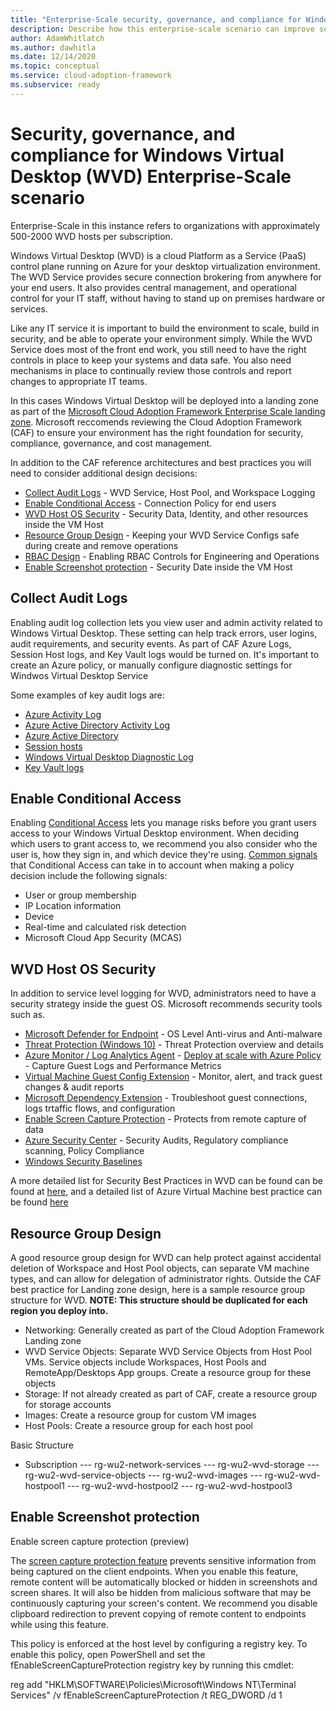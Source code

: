 ```yaml
---
title: "Enterprise-Scale security, governance, and compliance for Windows Virtual Desktop"
description: Describe how this enterprise-scale scenario can improve security, governance, and compliance of <Insert Scenario Name>
author: AdamWhitlatch
ms.author: dawhitla
ms.date: 12/14/2020
ms.topic: conceptual
ms.service: cloud-adoption-framework
ms.subservice: ready
---
```

 


# Security, governance, and compliance for Windows Virtual Desktop (WVD) Enterprise-Scale scenario

  

Enterprise-Scale in this instance refers to organizations with approximately 500-2000 WVD hosts per subscription.

  

Windows Virtual Desktop (WVD) is a cloud Platform as a Service (PaaS) control plane running on Azure for your desktop virtualization environment. The WVD Service provides secure connection brokering from anywhere for your end users. It also provides central management, and operational control for your IT staff, without having to stand up on premises hardware or services.

  

Like any IT service it is important to build the environment to scale, build in security, and be able to operate your environment simply. While the WVD Service does most of the front end work, you still need to have the right controls in place to keep your systems and data safe. You also need mechanisms in place to continually review those controls and report changes to appropriate IT teams.

  

In this cases Windows Virtual Desktop will be deployed into a landing zone as part of the [Microsoft Cloud Adoption Framework Enterprise Scale landing zone](https://docs.microsoft.com/en-us/azure/cloud-adoption-framework/overview). Microsoft reccomends reviewing the Cloud Adoption Framework (CAF) to ensure your environment has the right foundation for security, compliance, governance, and cost management.

  

In addition to the CAF reference architectures and best practices you will need to consider additional design decisions:

  

- [Collect Audit Logs](#collect-audit-logs) - WVD Service, Host Pool, and Workspace Logging
- [Enable Conditional Access](#enable-conditional-access) - Connection Policy for end users
- [WVD Host OS Security](#wvd-host-os-security) - Security Data, Identity, and other resources inside the VM Host
- [Resource Group Design](#resource-group-design) - Keeping your WVD Service Configs safe during create and remove operations
- [RBAC Design](#rbac-design) - Enabling RBAC Controls for Engineering and Operations
- [Enable Screenshot protection](#enable-screenshot-protection) - Security Date inside the VM Host



## **Collect Audit Logs**

  

Enabling audit log collection lets you view user and admin activity related to Windows Virtual Desktop. These setting can help track errors, user logins, audit requirements, and security events. As part of CAF Azure Logs, Session Host logs, and Key Vault logs would be turned on. It's important to create an Azure policy, or manually configure diagnostic settings for Windwos Virtual Desktop Service

  

Some examples of key audit logs are:

  

-  [Azure Activity Log](https://docs.microsoft.com/en-us/azure/azure-monitor/platform/activity-log)
-  [Azure Active Directory Activity Log](https://docs.microsoft.com/en-us/azure/active-directory/reports-monitoring/concept-activity-logs-azure-monitor)
-  [Azure Active Directory](https://docs.microsoft.com/en-us/azure/active-directory/fundamentals/active-directory-whatis)
-  [Session hosts](https://docs.microsoft.com/en-us/azure/azure-monitor/platform/agent-windows)
-  [Windows Virtual Desktop Diagnostic Log](https://docs.microsoft.com/en-us/azure/virtual-desktop/diagnostics-log-analytics)
-  [Key Vault logs](https://docs.microsoft.com/en-us/azure/key-vault/general/logging)

  
  
  

## **Enable Conditional Access**

  

Enabling [Conditional Access](https://docs.microsoft.com/en-us/azure/active-directory/conditional-access/overview) lets you manage risks before you grant users access to your Windows Virtual Desktop environment. When deciding which users to grant access to, we recommend you also consider who the user is, how they sign in, and which device they're using. [Common signals](https://docs.microsoft.com/en-us/azure/active-directory/conditional-access/overview#common-signals) that Conditional Access can take in to account when making a policy decision include the following signals:

  

- User or group membership
- IP Location information
- Device
- Real-time and calculated risk detection
- Microsoft Cloud App Security (MCAS)

  

## **WVD Host OS Security**

In addition to service level logging for WVD, administrators need to have a security strategy inside the guest OS. Microsoft recommends security tools such as.  

- [Microsoft Defender for Endpoint](https://docs.microsoft.com/en-us/windows/security/threat-protection/microsoft-defender-antivirus/deployment-vdi-microsoft-defender-antivirus) - OS Level Anti-virus and Anti-malware
- [Threat Protection (Windows 10)](https://docs.microsoft.com/en-us/windows/security/threat-protection/) - Threat Protection overview and details
- [Azure Monitor  / Log Analytics Agent](https://docs.microsoft.com/en-us/azure/azure-monitor/deploy)   - [Deploy at scale with Azure Policy](https://docs.microsoft.com/en-us/azure/azure-monitor/deploy-scale) - Capture Guest Logs and Performance Metrics
- [Virtual Machine Guest Config Extension](https://docs.microsoft.com/en-us/azure/governance/policy/concepts/guest-configuration#enable-guest-configuration) - Monitor, alert, and track guest changes & audit reports
- [Microsoft Dependency Extension](https://docs.microsoft.com/en-us/azure/virtual-machines/extensions/agent-dependency-windows) - Troubleshoot guest connections, logs trtaffic flows, and configuration
- [Enable Screen Capture Protection](https://docs.microsoft.com/en-us/azure/virtual-desktop/security-guide#:~:text=Azure%20security%20best%20practices.%20Windows%20Virtual%20Desktop%20is,Virtual%20Desktop%20fits%20into%20your%20larger%20Azure%20ecosystem) - Protects from remote capture of data
- [Azure Security Center](https://docs.microsoft.com/en-us/azure/security-center/security-center-services?tabs=features-windows) - Security Audits, Regulatory compliance scanning, Policy Compliance
- [Windows Security Baselines](https://docs.microsoft.com/en-us/windows/security/threat-protection/windows-security-baselines)


A more detailed list for Security Best Practices in WVD can be found can be found at [here](https://docs.microsoft.com/en-us/azure/virtual-desktop/security-guide#session-host-security-best-practices), and a detailed list of Azure Virtual Machine best practice can be found [here](https://docs.microsoft.com/en-us/azure/virtual-machines/security-recommendations)



## **Resource Group Design**

A good resource group design for WVD can help protect against accidental deletion of Workspace and Host Pool objects, can separate VM machine types, and can allow for delegation of administrator rights. Outside the CAF best practice for Landing zone design, here is a sample resource group structure for WVD.   **NOTE:  This structure should be duplicated for each region you deploy into.**

- Networking:  Generally created as part of the Cloud Adoption Framework Landing zone
- WVD Service Objects:  Separate WVD Service Objects from Host Pool VMs.  Service objects include Workspaces, Host Pools and RemoteApp/Desktops App groups. Create a resource group for these objects
- Storage:  If not already created as part of CAF, create a resource group for storage accounts
- Images:  Create a resource group for custom VM images
- Host Pools:  Create a resource group for each host pool

Basic Structure
- Subscription
--- rg-wu2-network-services
--- rg-wu2-wvd-storage
--- rg-wu2-wvd-service-objects
--- rg-wu2-wvd-images
--- rg-wu2-wvd-hostpool1
--- rg-wu2-wvd-hostpool2
--- rg-wu2-wvd-hostpool3
 

## **Enable Screenshot protection**


Enable screen capture protection (preview)

The [screen capture protection feature](https://docs.microsoft.com/en-us/azure/virtual-desktop/security-guide#session-host-security-best-practices) prevents sensitive information from being captured on the client endpoints. When you enable this feature, remote content will be automatically blocked or hidden in screenshots and screen shares. It will also be hidden from malicious software that may be continuously capturing your screen's content. We recommend you disable clipboard redirection to prevent copying of remote content to endpoints while using this feature.

  

This policy is enforced at the host level by configuring a registry key. To enable this policy, open PowerShell and set the fEnableScreenCaptureProtection registry key by running this cmdlet:

  

reg add "HKLM\SOFTWARE\Policies\Microsoft\Windows NT\Terminal Services" /v fEnableScreenCaptureProtection /t REG_DWORD /d 1

